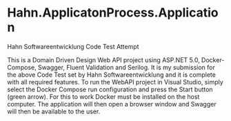 # Hahn.ApplicatonProcess.Application
Hahn Softwareentwicklung Code Test Attempt

This is a Domain Driven Design Web API project using ASP.NET 5.0, Docker-Compose, Swagger, Fluent Validation and Serilog.
It is my submission for the above Code Test set by Hahn Softwareentwicklung and it is complete with all required features.
To run the WebAPI project in Visual Studio, simply select the Docker Compose run configuration and press the Start button
(green arrow). For this to work Docker must be installed on the host computer. The application will then open a browser 
window and Swagger will then be available to the user.
